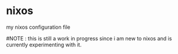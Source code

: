 # nixos
my nixos configuration file

#NOTE : this is still a work in progress since i am new to nixos and is currently experimenting with it. 
